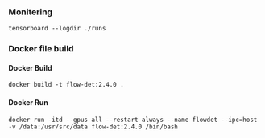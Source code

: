 
### Monitering
```
tensorboard --logdir ./runs 
```

### Docker file build

#### Docker Build
```
docker build -t flow-det:2.4.0 .
```

#### Docker Run
```
docker run -itd --gpus all --restart always --name flowdet --ipc=host -v /data:/usr/src/data flow-det:2.4.0 /bin/bash
```
